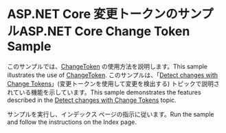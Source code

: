 # <a name="aspnet-core-change-token-sample"></a><span data-ttu-id="46503-101">ASP.NET Core 変更トークンのサンプル</span><span class="sxs-lookup"><span data-stu-id="46503-101">ASP.NET Core Change Token Sample</span></span>

<span data-ttu-id="46503-102">このサンプルでは、[ChangeToken](https://docs.microsoft.com/dotnet/api/microsoft.extensions.primitives.changetoken) の使用方法を説明します。</span><span class="sxs-lookup"><span data-stu-id="46503-102">This sample illustrates the use of [ChangeToken](https://docs.microsoft.com/dotnet/api/microsoft.extensions.primitives.changetoken).</span></span> <span data-ttu-id="46503-103">このサンプルは、「[Detect changes with Change Tokens](https://docs.microsoft.com/aspnet/core/fundamentals/change-tokens)」(変更トークンを使用して変更を検出する) トピックで説明されている機能を示しています。</span><span class="sxs-lookup"><span data-stu-id="46503-103">This sample demonstrates the features described in the [Detect changes with Change Tokens](https://docs.microsoft.com/aspnet/core/fundamentals/change-tokens) topic.</span></span>

<span data-ttu-id="46503-104">サンプルを実行し、インデックス ページの指示に従います。</span><span class="sxs-lookup"><span data-stu-id="46503-104">Run the sample and follow the instructions on the Index page.</span></span>
